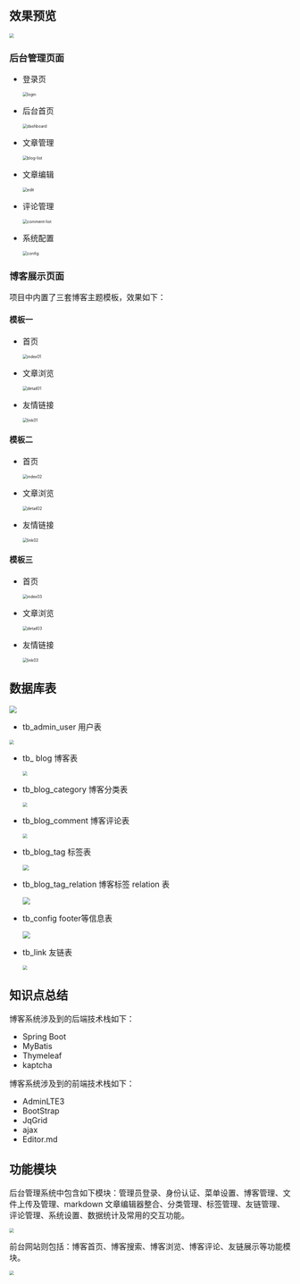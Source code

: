 ## 效果预览

<img src="https://s2.loli.net/2023/09/16/HC9kqGY37aL1dgN.jpg" style="zoom:50%;" />

### 后台管理页面

- 登录页

  <img src="static-files/login.png" alt="login" style="zoom:50%;" />

- 后台首页

  <img src="static-files/dashboard.png" alt="dashboard" style="zoom:50%;" />

- 文章管理

  <img src="static-files/blog-list.png" alt="blog-list" style="zoom:50%;" />

- 文章编辑

  <img src="static-files/edit.png" alt="edit" style="zoom:50%;" />

- 评论管理

  <img src="static-files/comment-list.png" alt="comment-list" style="zoom:50%;" />

- 系统配置

  <img src="static-files/config.png" alt="config" style="zoom:50%;" />

### 博客展示页面

项目中内置了三套博客主题模板，效果如下：

#### 模板一

- 首页

  <img src="static-files/index01.png" alt="index01" style="zoom:50%;" />

- 文章浏览

  <img src="static-files/detail01.png" alt="detail01" style="zoom:50%;" />

- 友情链接

  <img src="static-files/link01.png" alt="link01" style="zoom:50%;" />

#### 模板二

- 首页

  <img src="static-files/index02.png" alt="index02" style="zoom:50%;" />

- 文章浏览

  <img src="static-files/detail02.png" alt="detail02" style="zoom:50%;" />

- 友情链接

  <img src="static-files/link02.png" alt="link02" style="zoom:50%;" />

#### 模板三

- 首页

  <img src="static-files/index03.png" alt="index03" style="zoom:50%;" />

- 文章浏览

  <img src="static-files/detail03.png" alt="detail03" style="zoom:50%;" />

- 友情链接

  <img src="static-files/link03.png" alt="link03" style="zoom:50%;" />

## 数据库表

<img src="https://s2.loli.net/2023/09/16/ULx1EywagMATh3o.jpg" style="zoom: 80%;" />

- tb_admin_user            用户表

<img src="https://s2.loli.net/2023/09/16/rdFa2TkfH8A73Lt.jpg" style="zoom:50%;" />

- tb_ blog                       博客表

  <img src="https://s2.loli.net/2023/09/16/PActkVdjMnwTf9v.jpg" style="zoom:50%;" />

- tb_blog_category        博客分类表

  <img src="https://s2.loli.net/2023/09/16/Nfo7JbHEpkYMCZ6.jpg" style="zoom:50%;" />

- tb_blog_comment       博客评论表

  <img src="https://s2.loli.net/2023/09/16/PoF4TU2p9wemNRc.jpg" style="zoom:50%;" />

- tb_blog_tag                 标签表

  <img src="https://s2.loli.net/2023/09/16/HwzbRGTi9cN5Sem.jpg" style="zoom:67%;" />

- tb_blog_tag_relation   博客标签 relation 表

  <img src="https://s2.loli.net/2023/09/16/MOQBr6oJ8zdUASC.jpg" style="zoom:80%;" />

- tb_config                     footer等信息表

  <img src="https://s2.loli.net/2023/09/16/fo7r2b1H3yqChan.jpg" style="zoom:80%;" />

- tb_link                         友链表

  <img src="https://s2.loli.net/2023/09/16/lVAWiv2IrxqdgnO.jpg" style="zoom:50%;" />



## 知识点总结

博客系统涉及到的后端技术栈如下：

- Spring Boot
- MyBatis
- Thymeleaf
- kaptcha

博客系统涉及到的前端技术栈如下：

- AdminLTE3
- BootStrap
- JqGrid
- ajax
- Editor.md



## 功能模块

后台管理系统中包含如下模块：管理员登录、身份认证、菜单设置、博客管理、文件上传及管理、markdown 文章编辑器整合、分类管理、标签管理、友链管理、评论管理、系统设置、数据统计及常用的交互功能。

<img src="https://s2.loli.net/2023/09/16/iWNEx5KgMmdP3hH.jpg" style="zoom:50%;" />

前台网站则包括：博客首页、博客搜索、博客浏览、博客评论、友链展示等功能模块。

<img src="https://s2.loli.net/2023/09/16/VlSL1Gjg4aeYxk3.jpg" style="zoom:50%;" />
